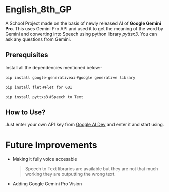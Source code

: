 # English_8th_GP
A School Project made on the basis of newly released AI of **Google Gemini Pro**. This uses Gemini Pro API and used it to get the meaning of the word by Gemini and converting into Speech using python library
*pyttsx3*. You can ask any questions from Gemini. 

## Prerequisites
Install all the dependencies mentioned below:-


`pip install google-generativeai`
`#google generative library` 
  
  `pip install flet`
 `#Flet for GUI` 

`pip install pyttxs3`
 `#Speech to Text`


## How to Use?
Just enter your own API key from [Google AI Dev]( ai.google.dev) and enter it and start using.

# Future Improvements
* Making it fully voice accesable
  > Speech to Text libraries are available but they are not that much working they are outputting the wrong text.
* Adding Google Gemini Pro Vision 

